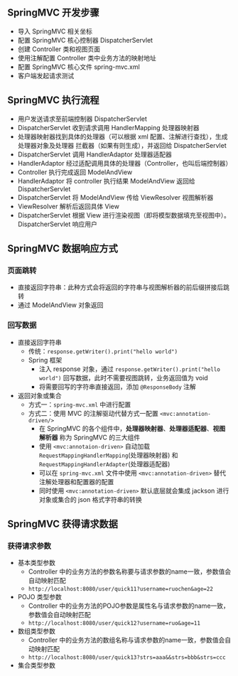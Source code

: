 ## SpringMVC 开发步骤
- 导入 SpringMVC 相关坐标
- 配置 SpringMVC 核心控制器 DispatcherServlet
- 创建 Controller 类和视图页面
- 使用注解配置 Controller 类中业务方法的映射地址
- 配置 SpringMVC 核心文件 spring-mvc.xml
- 客户端发起请求测试

## SpringMVC 执行流程
- 用户发送请求至前端控制器 DispatcherServlet
- DispatcherServlet 收到请求调用 HandlerMapping 处理器映射器
- 处理器映射器找到具体的处理器（可以根据 xml 配置、注解进行查找），生成处理器对象及处理器
拦截器（如果有则生成），并返回给 DispatcherServlet
- DispatcherServlet 调用 HandlerAdaptor 处理器适配器
- HandlerAdaptor 经过适配调用具体的处理器（Controller，也叫后端控制器）
- Controller 执行完成返回 ModelAndView
- HandlerAdaptor 将 controller 执行结果 ModelAndView 返回给 DispatcherServlet
- DispatcherServlet 将 ModelAndView 传给 ViewResolver 视图解析器
- ViewResolver 解析后返回具体 View
- DispatcherServlet 根据 View 进行渲染视图（即将模型数据填充至视图中）。DispatcherServlet 响应用户

## SpringMVC 数据响应方式
### 页面跳转
- 直接返回字符串：此种方式会将返回的字符串与视图解析器的前后缀拼接后跳转
- 通过 ModelAndView 对象返回

### 回写数据
- 直接返回字符串
  - 传统：`response.getWriter().print("hello world")`
  - Spring 框架
    - 注入 response 对象，通过 `response.getWriter().print("hello world")` 回写数据，此时不需要视图跳转，业务返回值为 void
    - 将需要回写的字符串直接返回，添加 `@ResponseBody` 注解
- 返回对象或集合
  - 方式一：`spring-mvc.xml` 中进行配置
  - 方式二：使用 MVC 的注解驱动代替方式一配置 `<mvc:annotation-driven/>`
    - 在 SpringMVC 的各个组件中，**处理器映射器**、**处理器适配器**、**视图解析器** 称为 SpringMVC 的三大组件
    - 使用 `<mvc:annotaion-driven>` 自动加载 `RequestMappingHandlerMapping`(处理器映射器) 和 `RequestMappingHandlerAdapter`(处理器适配器)
    - 可以在 `spring-mvc.xml` 文件中使用 `<mvc:annotation-driven>` 替代注解处理器和配置器的配置
    - 同时使用 `<mvc:annotation-driven>` 默认底层就会集成 jackson 进行对象或集合的 json 格式字符串的转换

## SpringMVC 获得请求数据
### 获得请求参数
- 基本类型参数
  - Controller 中的业务方法的参数名称要与请求参数的name一致，参数值会自动映射匹配
  - `http://localhost:8080/user/quick11?username=ruochen&age=22`
- POJO 类型参数
  - Controller 中的业务方法的POJO参数是属性名与请求参数的name一致，参数值会自动映射匹配
  - `http://localhost:8080/user/quick12?username=ruo&age=11`
- 数组类型参数
  - Controller 中的业务方法的数组名称与请求参数的name一致，参数值会自动映射匹配
  - `http://localhost:8080/user/quick13?strs=aaa&&strs=bbb&strs=ccc`
- 集合类型参数


